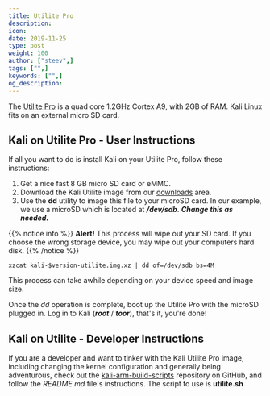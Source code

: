 ```yaml
---
title: Utilite Pro
description:
icon:
date: 2019-11-25
type: post
weight: 100
author: ["steev",]
tags: ["",]
keywords: ["",]
og_description:
---
```


The [Utilite Pro](http://www.compulab.co.il/utilite-computer/web/utilite-overview) is a quad core 1.2GHz Cortex A9, with 2GB of RAM. Kali Linux fits on an external micro SD card.

## Kali on Utilite Pro - User Instructions

If all you want to do is install Kali on your Utilite Pro, follow these instructions:

1. Get a nice fast 8 GB micro SD card or eMMC.
2. Download the Kali Utilite image from our [downloads](https://www.offensive-security.com/kali-linux-arm-images/) area.
3. Use the **dd** utility to image this file to your microSD card. In our example, we use a microSD which is located at **_/dev/sdb_**. **_Change this as needed._**

{{% notice info %}}
**Alert!** This process will wipe out your SD card. If you choose the wrong storage device, you may wipe out your computers hard disk.
{{% /notice %}}

```
xzcat kali-$version-utilite.img.xz | dd of=/dev/sdb bs=4M
```

This process can take awhile depending on your device speed and image size.

Once the _dd_ operation is complete, boot up the Utilite Pro with the microSD  plugged in. Log in to Kali (**_root_** / **_toor_**), that's it, you're done!

## Kali on Utilite - Developer Instructions

If you are a developer and want to tinker with the Kali Utilite Pro image, including changing the kernel configuration and generally being adventurous, check out the [kali-arm-build-scripts](https://gitlab.com/kalilinux/build-scripts/kali-arm) repository on GitHub, and follow the _README.md_ file's instructions.  The script to use is **utilite.sh**
